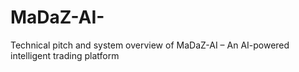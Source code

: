 # MaDaZ-AI-
Technical pitch and system overview of MaDaZ-AI – An AI-powered intelligent trading platform
